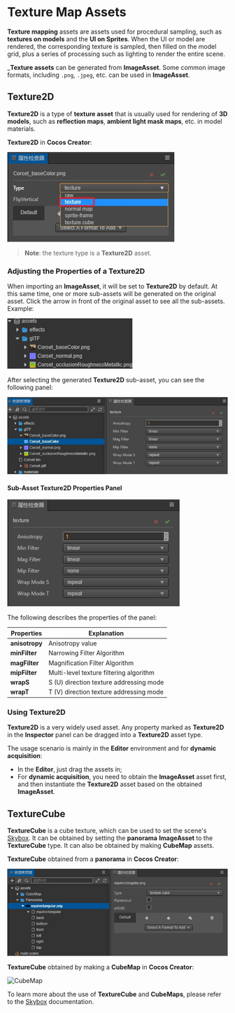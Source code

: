# Texture Map Assets

**Texture mapping** assets are assets used for procedural sampling, such as **textures on models** and the **UI on Sprites**. When the UI or model are rendered, the corresponding texture is sampled, then filled on the model grid, plus a series of processing such as lighting to render the entire scene.

___Texture assets__ can be generated from __ImageAsset__. Some common image formats, including `.png`, `.jpeg`, etc. can be used in __ImageAsset__.

## Texture2D

__Texture2D__ is a type of __texture asset__ that is usually used for rendering of __3D models__, such as **reflection maps**, **ambient light mask maps**, etc. in model materials.

__Texture2D__ in __Cocos Creator__:

![Texture2D](texture/Texture2D.jpg)

> **Note**: the texture type is a **Texture2D** asset.

### Adjusting the Properties of a Texture2D

When importing an __ImageAsset__, it will be set to __Texture2D__ by default. At this same time, one or more sub-assets will be generated on the original asset. Click the arrow in front of the original asset to see all the sub-assets. Example:

![View Sub-assets](texture/SubAssets.gif)

After selecting the generated __Texture2D__ sub-asset, you can see the following panel:

![Texture2D sub-asset](texture/Texture2DPanel.jpg)

#### Sub-Asset Texture2D Properties Panel

![Texture2D Property Panel](texture/Texture2DDetail.jpg)

The following describes the properties of the panel:

| Properties | Explanation |
| --- | --- |
| **anisotropy** | Anisotropy value |
| **minFilter** | Narrowing Filter Algorithm |
| **magFilter** | Magnification Filter Algorithm |
| **mipFilter** | Multi-level texture filtering algorithm |
| **wrapS** | S (U) direction texture addressing mode |
| **wrapT** | T (V) direction texture addressing mode |

### Using Texture2D

__Texture2D__ is a very widely used asset. Any property marked as __Texture2D__ in the __Inspector__ panel can be dragged into a __Texture2D__ asset type.

The usage scenario is mainly in the __Editor__ environment and for __dynamic acquisition__:

- In the __Editor__, just drag the assets in;
- For __dynamic acquisition__, you need to obtain the __ImageAsset__ asset first, and then instantiate the __Texture2D__ asset based on the obtained __ImageAsset__.

## TextureCube

__TextureCube__ is a cube texture, which can be used to set the scene's [Skybox](../concepts/scene/skybox.md). It can be obtained by setting the __panorama__ __ImageAsset__ to the __TextureCube__ type. It can also be obtained by making __CubeMap__ assets.

__TextureCube__ obtained from a __panorama__ in __Cocos Creator__:

![Panorama](texture/Panorama.jpg)

__TextureCube__ obtained by making a __CubeMap__ in __Cocos Creator__:

![CubeMap](../../../concepts/scene/skybox/Cubemap.jpg)

To learn more about the use of **TextureCube** and **CubeMaps**, please refer to the [Skybox](../concepts/scene/skybox.md) documentation.
